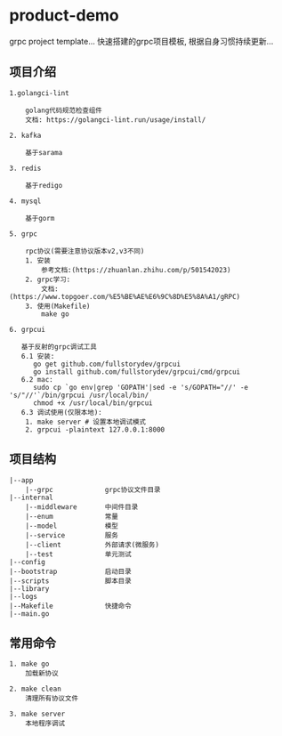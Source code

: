 # product-demo
grpc project template...
快速搭建的grpc项目模板, 根据自身习惯持续更新...

## 项目介绍
    
    1.golangci-lint
        
        golang代码规范检查组件
        文档: https://golangci-lint.run/usage/install/
        
    2. kafka
        
        基于sarama
        
    3. redis
    
        基于redigo
        
    4. mysql
        
        基于gorm
        
    5. grpc
    
        rpc协议(需要注意协议版本v2,v3不同)
        1. 安装
            参考文档:(https://zhuanlan.zhihu.com/p/501542023)
        2. grpc学习:
            文档: (https://www.topgoer.com/%E5%BE%AE%E6%9C%8D%E5%8A%A1/gRPC)
        3. 使用(Makefile)
            make go
        
    6. grpcui
    
       基于反射的grpc调试工具
       6.1 安装:
          go get github.com/fullstorydev/grpcui
          go install github.com/fullstorydev/grpcui/cmd/grpcui
       6.2 mac:
          sudo cp `go env|grep 'GOPATH'|sed -e 's/GOPATH="//' -e 's/"//'`/bin/grpcui /usr/local/bin/
          chmod +x /usr/local/bin/grpcui 
       6.3 调试使用(仅限本地):
        1. make server # 设置本地调试模式
        2. grpcui -plaintext 127.0.0.1:8000
    
## 项目结构

    |--app         
        |--grpc             grpc协议文件目录
    |--internal
        |--middleware       中间件目录
        |--enum             常量
        |--model            模型
        |--service          服务
        |--client           外部请求(微服务)
        |--test             单元测试
    |--config
    |--bootstrap            启动目录
    |--scripts              脚本目录
    |--library
    |--logs
    |--Makefile             快捷命令
    |--main.go

## 常用命令
    1. make go
        加载新协议

    2. make clean
        清理所有协议文件

    3. make server
        本地程序调试
